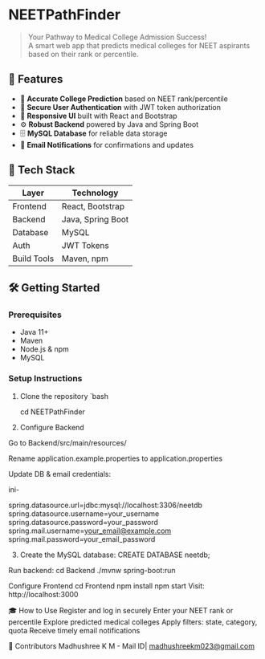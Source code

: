 # NEETPathFinder

> Your Pathway to Medical College Admission Success!  
> A smart web app that predicts medical colleges for NEET aspirants based on their rank or percentile.


## 🌟 Features

- 🎯 **Accurate College Prediction** based on NEET rank/percentile  
- 🔐 **Secure User Authentication** with JWT token authorization  
- 📱 **Responsive UI** built with React and Bootstrap  
- ⚙️ **Robust Backend** powered by Java and Spring Boot  
- 🗄️ **MySQL Database** for reliable data storage  
- 📧 **Email Notifications** for confirmations and updates  


## 🚀 Tech Stack

| Layer       | Technology          |
| ----------- | ------------------- |
| Frontend    | React, Bootstrap    |
| Backend     | Java, Spring Boot   |
| Database    | MySQL               |
| Auth        | JWT Tokens          |
| Build Tools | Maven, npm          |


## 🛠️ Getting Started

### Prerequisites
- Java 11+  
- Maven  
- Node.js & npm  
- MySQL  

### Setup Instructions

1. Clone the repository
   `bash
   
   cd NEETPathFinder



2. Configure Backend

Go to Backend/src/main/resources/

Rename application.example.properties to application.properties

Update DB & email credentials:

ini- 

spring.datasource.url=jdbc:mysql://localhost:3306/neetdb
spring.datasource.username=your_username
spring.datasource.password=your_password
spring.mail.username=your_email@example.com
spring.mail.password=your_email_password


3. Create the MySQL database:
CREATE DATABASE neetdb;

Run backend:
cd Backend
./mvnw spring-boot:run

Configure Frontend
cd Frontend
npm install
npm start
Visit: http://localhost:3000

🎓 How to Use
Register and log in securely
Enter your NEET rank or percentile
Explore predicted medical colleges
Apply filters: state, category, quota
Receive timely email notifications


👥 Contributors
Madhushree K M - Mail ID| madhushreekm023@gmail.com
